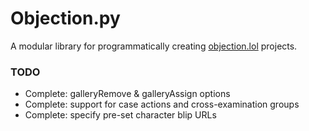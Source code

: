 # Objection.py

A modular library for programmatically creating [objection.lol](https://objection.lol/maker) projects.

### TODO

- Complete: galleryRemove & galleryAssign options
- Complete: support for case actions and cross-examination groups
- Complete: specify pre-set character blip URLs
